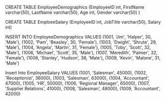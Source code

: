 CREATE TABLE EmployeeDemographics
(EmployeeID int,
FirstName varchar(50),
LastName varchar(50),
Age int,
Gender varchar(50)
)

CREATE TABLE EmploeeSalary
(EmployeeID int,
JobTitle varchar(50),
Salary int)


INSERT INTO EmployeeDemographics VALUES
(1001, 'Jim', 'Halper', 30, 'Male'),
(1002, 'Pam', 'Beasley', 30, 'Female'),
(1003, 'Dwight', 'Shrute', 29, 'Male'),
(1004, 'Angela', 'Martin', 31, 'Female'),
(1005, 'Toby', 'Scott', 32, 'Male'),
(1006, 'Michael', 'Scott', 35, 'Male'),
(1007, 'Meredith', 'Palmer', 32, 'Female'),
(1008, 'Stanley', 'Hudson', 38, 'Male'),
(1009, 'Kevin', 'Malone', 31, 'Male')

Insert Into EmployeeSalary VALUES
(1001, 'Salesman', 45000),
(1002, 'Receptionist', 36000),
(1003, 'Salesman', 63000),
(1004, 'Accountant', 47000),
(1005, 'HR', 50000),
(1006, 'Regional Manager', 65000),
(1007, 'Supplier Relations', 41000),
(1008, 'Salesman', 48000),
(1009, 'Accountant', 42000)

